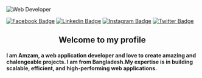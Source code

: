 ![Web Developer](https://media.licdn.com/dms/image/D5616AQHYsWpIGUvJAg/profile-displaybackgroundimage-shrink_350_1400/0/1696675574407?e=1720656000&v=beta&t=HB_N5Eutx5sq4Lf-PslnARf-iFIEhYJtqF4uio_C02s)


[![Facebook Badge](https://img.shields.io/badge/Facebook-1877F2?style=for-the-badge&logo=facebook&logoColor=white)](https://facebook.com/tipu.shoultan) [![Linkedin Badge](https://img.shields.io/badge/LinkedIn-0077B5?style=for-the-badge&logo=linkedin&logoColor=white)](https://www.linkedin.com/in/amzamul-haque/) [![Instagram Badge](https://img.shields.io/badge/Instagram-E4405F?style=for-the-badge&logo=instagram&logoColor=white)](https://instagram.com/enzam.webdeveloper)  [![Twitter Badge](https://img.shields.io/badge/Twitter-14171A?style=for-the-badge&logo=twitter&logoColor=white)](https://x.com/ahaquebd12) 


<div align="center">
  <h2> Welcome to my profile</h2> 
</div>

#### I am Amzam, a web application developer and love to create amazing and chalengeable projects. I am from Bangladesh.My expertise is in building scalable, efficient, and high-performing web applications.



